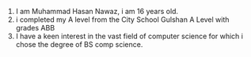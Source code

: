 1. I am Muhammad Hasan Nawaz, i am 16 years old.
2. i completed my A level from the City School Gulshan A Level with grades ABB
3. I have a keen interest in the vast field of computer science for which i chose the degree of BS comp science.
